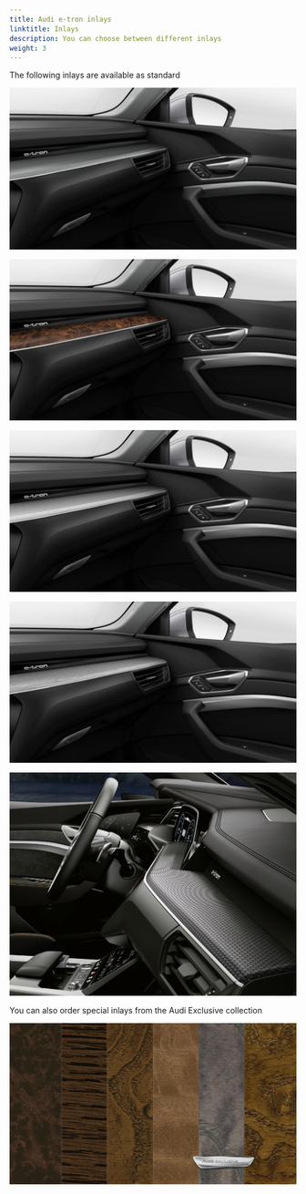 ```yaml
---
title: Audi e-tron inlays
linktitle: Inlays
description: You can choose between different inlays
weight: 3
---
```


The following inlays are available as standard

![Inlay](inlays_graphitegrey_1.png "Graphite Grey Inlays - standard")

![Inlay](inlay_valnut.png "Valnut Inlays option 5MG")

![Inlay](inlays_aluminium.png "Aliminium Inlay option 5TG")

![Inlay](inlays_vulcangrey.jpg "Vulcan grey ash option 5MB")

![Inlay](carbon.jpg "Carbon inlay")

You can also order special inlays from the Audi Exclusive collection

![Inlays](inlay_audiexlusive.png "Audi exclusive collection inlays")